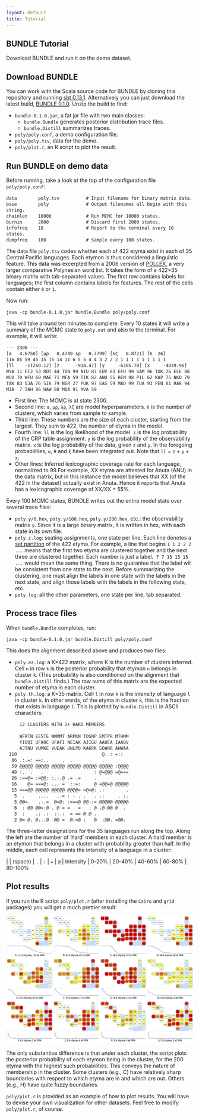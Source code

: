 ```yaml
---
layout: default
title: Tutorial
---
```

## BUNDLE Tutorial

Download BUNDLE and run it on the demo dataset.

## Download BUNDLE

You can work with the Scala source code for BUNDLE by cloning this repository and running [sbt 0.13.1](http://www.scala-sbt.org/0.13.1/docs/Getting-Started/Setup.html).  Alternatively you can just download the latest build, [BUNDLE 0.1.0](https://github.com/whdc/bundle/releases/download/v0.1.0/bundle-0.1.0.zip).  Unzip the build to find:

* `bundle-0.1.0.jar`, a fat jar file with two main classes:
  * `bundle.Bundle` generates posterior distribution trace files.
  * `bundle.Distill` summarizes traces.
* `poly/poly.conf`, a demo configuration file.
* `poly/poly.tsv`, data for the demo.
* `poly/plot.r`, an R script to plot the result.

## Run BUNDLE on demo data

Before running, take a look at the top of the configuration file `poly/poly.conf`:

~~~
data        poly.tsv          # Input filename for binary matrix data.
base        poly              # Output filenames all begin with this string.
chainlen    10000             # Run MCMC for 10000 states.
burnin      2000              # Discard first 2000 states.
infofreq    10                # Report to the terminal every 10 states.
dumpfreq    100               # Sample every 100 states.
~~~

The data file `poly.tsv` codes whether each of 422 etyma exist in each of 35 Central Pacific languages.  Each etymon is thus considered a linguistic feature.  This data was excerpted from a 2006 version of [POLLEX](http://pollex.org.nz), a very larger comparative Polynesian word list.  It takes the form of a 422×35 binary matrix with tab-separated values.  The first row contains labels for languages; the first column contains labels for features.  The rest of the cells contain either `0` or `1`.

Now run:

~~~
java -cp bundle-0.1.0.jar bundle.Bundle poly/poly.conf
~~~

This will take around ten minutes to complete.  Every 10 states it will write a summary of the MCMC state to `poly.out` and also to the terminal.  For example, it will write:

~~~
--- 2300 ---
[α   4.6750] [μρ   0.4749 λρ   0.7799] [λζ   0.8721] [K  26]
116 85 59 45 35 15 14 11 6 5 5 4 4 3 2 2 2 1 1 1 1 1 1 1 1 1
[ll    -11260.12] [z      -914.47] [y     -6305.70] [x     -4039.96]
WYA 11 FIJ 53 ROT 44 TON 99 NIU 87 EUV 83 EFU 99 SAM 96 TOK 76 ECE 80
WUV 70 WFU 60 MAE 71 MFA 59 TIK 82 ANU 55 REN 98 PIL 62 KAP 75 NKO 79
TAK 83 OJA 76 SIK 79 NGR 27 PUK 97 EAS 59 MAO 99 TUA 93 PEN 81 RAR 94
MIA  7 TAH 86 HAW 88 MQA 91 MVA 59
~~~

* First line: The MCMC is at state 2300.
* Second line: `α`, `μρ`, `λρ`, `λζ` are model hyperparameters.  `K` is the number of clusters, which varies from sample to sample.
* Third line: These numbers are the size of each cluster, starting from the largest.  They sum to 422, the number of etyma in the model.
* Fourth line: `ll` is the log likelihood of the model.  `z` is the log probability of the CRP table assignment.  `y` is the log probability of the observability matrix.  `x` is the log probability of the data, given `z` and `y`.  In the foregoing probabilities, `w`, `θ` and `ξ` have been integrated out.  Note that `ll` = `z` + `y` + `x`.
* Other lines: Inferred lexicographic coverage rate for each language, normalized to 99.For example, XX etyma are attested for Anuta (ANU) in the data matrix, but in this instance the model believes that XX (of the 422 in the dataset) actually exist in Anuta.  Hence it reports that Anuta has a lexicographic coverage of XX/XX = 55%.

Every 100 MCMC states, BUNDLE writes out the entire model state over several trace files:

* `poly.y/0.hex`, `poly.y/100.hex`, `poly.y/200.hex`, etc.: the observability matrix `y`.  Since it is a large binary matrix, it is written in hex, with each state in its own file.
* `poly.z.log`: seating assignments, one state per line.  Each line denotes a [set partition](http://en.wikipedia.org/wiki/Partition_of_a_set) of the 422 etyma.  For example, a line that begins `1 1 2 2 2 ...` means that the first two etyma are clustered together and the next three are clustered together.  Each number is just a label.&nbsp;  `7 7 15 15 15 ...` would mean the same thing.  There is no guarantee that the label will be consistent from one state to the next.  Before summarizing the clustering, one must align the labels in one state with the labels in the next state, and align those labels with the labels in the following state, etc.
* `poly.log`: all the other parameters, one state per line, tab separated.

## Process trace files

When `bundle.Bundle` completes, run:

~~~
java -cp bundle-0.1.0.jar bundle.Distill poly/poly.conf
~~~

This does the alignment described above and produces two files:

* `poly.ez.log`: a K×422 matrix, where K is the number of clusters inferred.  Cell `n` in row `k` is the posterior probability that etymon `n` belongs in cluster `k`.  (This probability is also conditioned on the alignment that `bundle.Distill` finds.)  The row sums of this matrix are the expected number of etyma in each cluster.
* `poly.th.log`: a K×35 matrix.  Cell `l` in row `k` is the _intensity_ of language `l` in cluster `k`.  In other words, of the etyma in cluster `k`, this is the fraction that exists in language `l`.  This is plotted by `bundle.Distill` in ASCII characters:

~~~
     12 CLUSTERS WITH 2+ HARD MEMBERS

     WFRTN EESTE WWMMT ARPKN TOSNP EMTPR MTHMM
     YIOOI UFAOC UFAFI NEIAK AJIGU AAUEA IAAQV
     AJTNU VUMKE VUEAK UNLPO KAKRK SOANR AHWAA
 110                                @. : =::
  86 .:.=: ==:..     .  .           .
  59 @@@@@ @@@@@ @@@@@ @@@@@ @@@@@ @@@@@ :@@@@
  48 :.  .   .                   : @=@@@ =@===
  26 :==@= :=@@: :.:.@ .= .=     .
  16    @= ===@: ... =  ::=:     @ =@@=@ @@@@@
  15 ===@@ @@@@@ @@@@@ @@@@= =@=@: .:        .
   5  .     ....   ..= : : . .   . .:     . :.
   5 @@=.   .:.=  @=@: :===@ @@::= @@@@@ @@@@@
   6  : @@ @@=:@ . @ = =   =   : @ .@.@@ @  .
   3  :    .: .:  ::.:  = == @ @ .
   2 @= @. @...@  @@ =  @:=@ :   @  :@@. =@@.
~~~

The three-letter designations for the 35 languages run along the top.  Along the left are the number of ‘hard’ members in each cluster.  A hard member is an etymon that belongs in a cluster with probability greater than half.  In the middle, each cell represents the intensity of a language in a cluster:

|           | (space) | `.`    | `:`    | `=`    | `@` 
| Intensity | 0-20%   | 20-40% | 40-60% | 60-80% | 80-100%

## Plot results

If you run the R script `poly/plot.r` (after installing the `Cairo` and `grid` packages) you will get a much prettier result:

![The distribution of Polynesian words](https://raw.githubusercontent.com/whdc/bundle/master/doc/poly.plot.png)

The only substantive difference is that under each cluster, the script plots the posterior probability of each etymon being in the cluster, for the 200 etyma with the highest such probabilities.  This conveys the nature of membership in the cluster.  Some clusters (e.g., C) have relatively sharp boundaries with respect to which etyma are in and which are out.  Others (e.g., H) have quite fuzzy boundaries.

`poly/plot.r` is provided as an example of how to plot results.  You will have to devise your own visualization for other datasets.  Feel free to modify `poly/plot.r`, of course.
